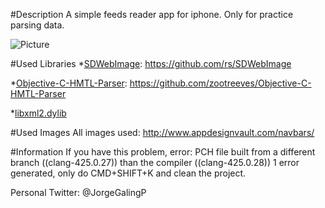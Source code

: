 #Description 
A simple feeds reader app for iphone. Only for practice parsing data.

![Picture](https://photos-4.dropbox.com/t/0/AAAJhvbBe3RyhJc9FaAnbmG4tcQxm1XmF_tWVsmLavnR_A/12/48757713/png/32x32/3/_/1/2/Captura%20de%20pantalla%20de%20Simulador%20iOS%2020.05.2013%2013.49.06.png/AnTjAp2Zi0MaAD1lIE8k-r5xX-J9UF2V3DGcptbJNro?size=1024x768)

#Used Libraries
*[SDWebImage](#SDWebImage): https://github.com/rs/SDWebImage

*[Objective-C-HMTL-Parser](#Objective-C-HMTL-Parser): https://github.com/zootreeves/Objective-C-HMTL-Parser

*[libxml2.dylib](#libxml2.dylib)

#Used Images
All images used: http://www.appdesignvault.com/navbars/

#Information
If you have this problem, error: PCH file built from a different branch ((clang-425.0.27)) than the compiler ((clang-425.0.28))
1 error generated, only do CMD+SHIFT+K and clean the project.

Personal Twitter: @JorgeGalingP
